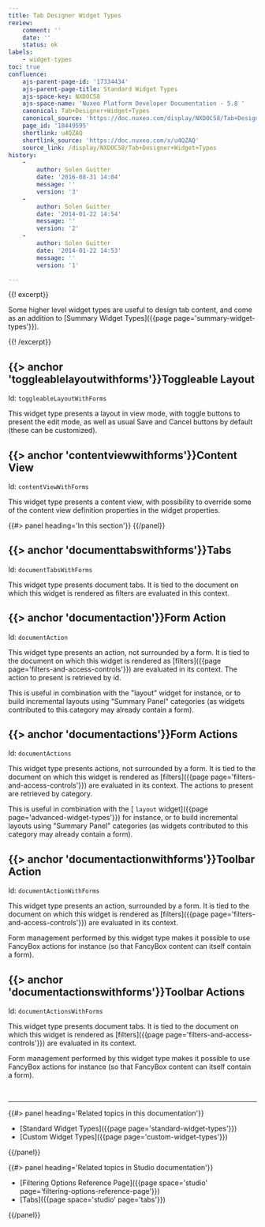 ```yaml
---
title: Tab Designer Widget Types
review:
    comment: ''
    date: ''
    status: ok
labels:
    - widget-types
toc: true
confluence:
    ajs-parent-page-id: '17334434'
    ajs-parent-page-title: Standard Widget Types
    ajs-space-key: NXDOC58
    ajs-space-name: 'Nuxeo Platform Developer Documentation - 5.8 '
    canonical: Tab+Designer+Widget+Types
    canonical_source: 'https://doc.nuxeo.com/display/NXDOC58/Tab+Designer+Widget+Types'
    page_id: '18449595'
    shortlink: u4QZAQ
    shortlink_source: 'https://doc.nuxeo.com/x/u4QZAQ'
    source_link: /display/NXDOC58/Tab+Designer+Widget+Types
history:
    - 
        author: Solen Guitter
        date: '2016-08-31 14:04'
        message: ''
        version: '3'
    - 
        author: Solen Guitter
        date: '2014-01-22 14:54'
        message: ''
        version: '2'
    - 
        author: Solen Guitter
        date: '2014-01-22 14:53'
        message: ''
        version: '1'

---
```

<div class="row"><div class="column medium-8">{{! excerpt}}

Some higher level widget types are useful to design tab content, and come as an addition to [Summary Widget Types]({{page page='summary-widget-types'}}).

{{! /excerpt}}

## {{> anchor 'toggleablelayoutwithforms'}}Toggleable Layout

Id: `toggleableLayoutWithForms`

This widget type presents a layout in view mode, with toggle buttons to present the edit mode, as well as usual Save and Cancel buttons by default (these can be customized).

## {{> anchor 'contentviewwithforms'}}Content View

Id: `contentViewWithForms`

This widget type presents a content view, with possibility to override some of the content view definition properties in the widget properties.

</div><div class="column medium-4">{{#> panel heading='In this section'}} {{/panel}}</div></div>

## {{> anchor 'documenttabswithforms'}}Tabs

Id: `documentTabsWithForms`

This widget type presents document tabs. It is tied to the document on which this widget is rendered as filters are evaluated in this context.

## {{> anchor 'documentaction'}}Form Action

Id: `documentAction`

This widget type presents an action, not surrounded by a form. It is tied to the document on which this widget is rendered as [filters]({{page page='filters-and-access-controls'}}) are evaluated in its context. The action to present is retrieved by id.

This is useful in combination with the "layout" widget for instance, or to build incremental layouts using "Summary Panel" categories (as widgets contributed to this category may already contain a form).

## {{> anchor 'documentactions'}}Form Actions

Id: `documentActions`

This widget type presents actions, not surrounded by a form. It is tied to the document on which this widget is rendered as [filters]({{page page='filters-and-access-controls'}}) are evaluated in its context. The actions to present are retrieved by category.

This is useful in combination with the [ `layout` widget]({{page page='advanced-widget-types'}}) for instance, or to build incremental layouts using "Summary Panel" categories (as widgets contributed to this category may already contain a form).

## {{> anchor 'documentactionwithforms'}}Toolbar Action

Id: `documentActionWithForms`

This widget type presents an action, surrounded by a form. It is tied to the document on which this widget is rendered as [filters]({{page page='filters-and-access-controls'}}) are evaluated in its context.

Form management performed by this widget type makes it possible to use FancyBox actions for instance (so that FancyBox content can itself contain a form).

## {{> anchor 'documentactionswithforms'}}Toolbar Actions

Id: `documentActionsWithForms`

This widget type presents document tabs. It is tied to the document on which this widget is rendered as [filters]({{page page='filters-and-access-controls'}}) are evaluated in its context.

Form management performed by this widget type makes it possible to use FancyBox actions for instance (so that FancyBox content can itself contain a form).

&nbsp;

* * *

<div class="row" data-equalizer data-equalize-on="medium"><div class="column medium-6">{{#> panel heading='Related topics in this documentation'}}

*   [Standard Widget Types]({{page page='standard-widget-types'}})
*   [Custom Widget Types]({{page page='custom-widget-types'}})

{{/panel}}</div><div class="column medium-6">{{#> panel heading='Related topics in Studio documentation'}}

*   [Filtering Options Reference Page]({{page space='studio' page='filtering-options-reference-page'}})
*   [Tabs]({{page space='studio' page='tabs'}})

{{/panel}}</div></div>